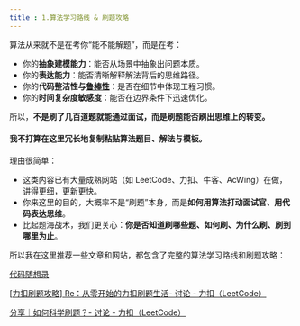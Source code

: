 ```yaml
---
title : 1.算法学习路线 & 刷题攻略
---
```


算法从来就不是在考你“能不能解题”，而是在考：

- 你的**抽象建模能力**：能否从场景中抽象出问题本质。
- 你的**表达能力**：能否清晰解释解法背后的思维路径。
- 你的**代码整洁性与[鲁棒性](https://baike.baidu.com/item/鲁棒性)**：是否在细节中体现工程习惯。
- 你的**时间复杂度敏感度**：能否在边界条件下迅速优化。

所以，**不是刷了几百道题就能通过面试，而是刷题能否刷出思维上的转变。**

#### 我不打算在这里冗长地复制粘贴算法题目、解法与模板。

理由很简单：

- 这类内容已有大量成熟网站（如 LeetCode、力扣、牛客、AcWing）在做，讲得更细，更新更快。
- 你来这里的目的，大概率不是“刷题”本身，而是**如何用算法打动面试官、用代码表达思维**。
- 比起题海战术，我们更关心：**你是否知道刷哪些题、如何刷、为什么刷、刷到哪里为止**。

所以我在这里推荐一些文章和网站，都包含了完整的算法学习路线和刷题攻略：

[代码随想录](https://programmercarl.com/)

[[力扣刷题攻略\] Re：从零开始的力扣刷题生活- 讨论 - 力扣（LeetCode）](https://leetcode.cn/discuss/post/3447141/li-kou-shua-ti-gong-lue-recong-ling-kai-r866r/)

[分享｜如何科学刷题？- 讨论 - 力扣（LeetCode）](https://leetcode.cn/discuss/post/3141566/ru-he-ke-xue-shua-ti-by-endlesscheng-q3yd/)
